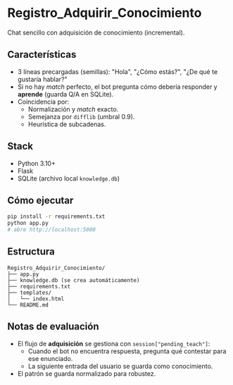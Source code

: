 # Registro_Adquirir_Conocimiento

Chat sencillo con adquisición de conocimiento (incremental).

## Características
- 3 líneas precargadas (semillas): "Hola", "¿Cómo estás?", "¿De qué te gustaría hablar?"
- Si no hay *match* perfecto, el bot pregunta cómo debería responder y **aprende** (guarda Q/A en SQLite).
- Coincidencia por:
  - Normalización y *match* exacto.
  - Semejanza por `difflib` (umbral 0.9).
  - Heurística de subcadenas.

## Stack
- Python 3.10+
- Flask
- SQLite (archivo local `knowledge.db`)

## Cómo ejecutar
```bash
pip install -r requirements.txt
python app.py
# abre http://localhost:5000
```

## Estructura
```
Registro_Adquirir_Conocimiento/
├── app.py
├── knowledge.db (se crea automáticamente)
├── requirements.txt
├── templates/
│   └── index.html
└── README.md
```

## Notas de evaluación
- El flujo de **adquisición** se gestiona con `session["pending_teach"]`: 
  - Cuando el bot no encuentra respuesta, pregunta qué contestar para ese enunciado.
  - La siguiente entrada del usuario se guarda como conocimiento.
- El patrón se guarda normalizado para robustez.
